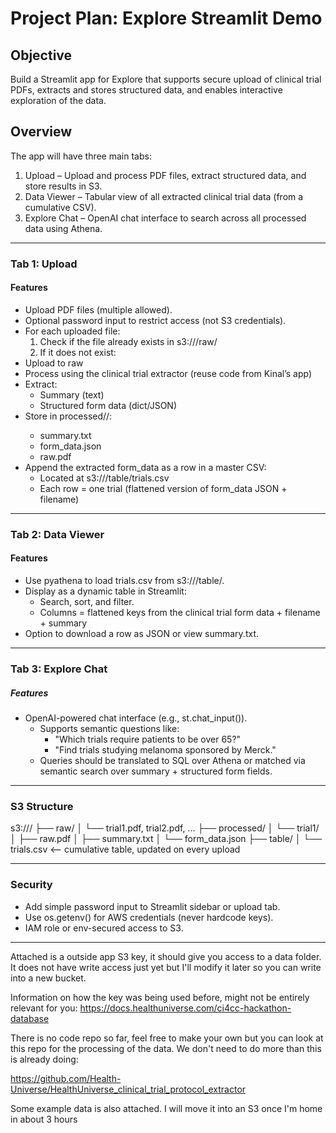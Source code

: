 # Project Plan: Explore Streamlit Demo

## Objective

Build a Streamlit app for Explore that supports secure upload of clinical trial PDFs, extracts and stores structured data, and enables interactive exploration of the data.

## Overview

The app will have three main tabs:

1. Upload – Upload and process PDF files, extract structured data, and store results in S3.
2. Data Viewer – Tabular view of all extracted clinical trial data (from a cumulative CSV).
3. Explore Chat – OpenAI chat interface to search across all processed data using Athena.

---

### Tab 1: Upload

#### Features

- Upload PDF files (multiple allowed).
- Optional password input to restrict access (not S3 credentials).
- For each uploaded file:
    1. Check if the file already exists in s3://<bucket>/raw/
    2. If it does not exist:
- Upload to raw
- Process using the clinical trial extractor (reuse code from Kinal’s app)
- Extract:
    - Summary (text)
    - Structured form data (dict/JSON)
- Store in processed/<filename>/:
    - summary.txt
    - form_data.json
    - raw.pdf
- Append the extracted form_data as a row in a master CSV:
    - Located at s3://<bucket>/table/trials.csv
    - Each row = one trial (flattened version of form_data JSON + filename)

---

### Tab 2: Data Viewer

#### Features

- Use pyathena to load trials.csv from s3://<bucket>/table/.
- Display as a dynamic table in Streamlit:
    - Search, sort, and filter.
    - Columns = flattened keys from the clinical trial form data + filename + summary
- Option to download a row as JSON or view summary.txt.

---

### Tab 3: Explore Chat

##### Features

- OpenAI-powered chat interface (e.g., st.chat_input()).
    - Supports semantic questions like:
        - "Which trials require patients to be over 65?"
        - "Find trials studying melanoma sponsored by Merck."
    - Queries should be translated to SQL over Athena or matched via semantic search over summary + structured form fields.

---

### S3 Structure

s3://<bucket>/
├── raw/
│   └── trial1.pdf, trial2.pdf, ...
├── processed/
│   └── trial1/
│       ├── raw.pdf
│       ├── summary.txt
│       └── form_data.json
├── table/
│   └── trials.csv  <-- cumulative table, updated on every upload


---

### Security

- Add simple password input to Streamlit sidebar or upload tab.
- Use os.getenv() for AWS credentials (never hardcode keys).
- IAM role or env-secured access to S3.

---

Attached is a outside app S3 key, it should give you access to a data folder. It does not have write access just yet but I'll modify it later so you can write into a new bucket.

Information on how the key was being used before, might not be entirely relevant for you: https://docs.healthuniverse.com/ci4cc-hackathon-database

There is no code repo so far, feel free to make your own but you can look at this repo for the processing of the data. We don't need to do more than this is already doing:

https://github.com/Health-Universe/HealthUniverse_clinical_trial_protocol_extractor

Some example data is also attached. I will move it into an S3 once I'm home in about 3 hours
